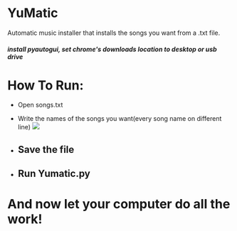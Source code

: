 # YuMatic
Automatic music installer that installs the songs you want from a .txt file.
##### install pyautogui, set chrome's downloads location to desktop or usb drive #####
# How To Run: #
- Open songs.txt
- Write the names of the songs you want(every song name on different line)
![](https://i.ibb.co/8jN064y/Capture.png)

- ## Save the file ##
- ## Run Yumatic.py ##
# And now let your computer do all the work! #
